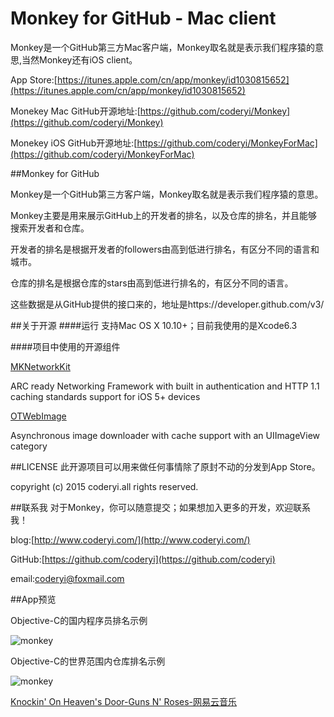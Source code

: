 # Monkey for GitHub - Mac client



Monkey是一个GitHub第三方Mac客户端，Monkey取名就是表示我们程序猿的意思,当然Monkey还有iOS client。

 App Store:[https://itunes.apple.com/cn/app/monkey/id1030815652](https://itunes.apple.com/cn/app/monkey/id1030815652)

Monekey Mac GitHub开源地址:[https://github.com/coderyi/Monkey](https://github.com/coderyi/Monkey)

Monekey iOS GitHub开源地址:[https://github.com/coderyi/MonkeyForMac](https://github.com/coderyi/MonkeyForMac)



##Monkey for GitHub


Monkey是一个GitHub第三方客户端，Monkey取名就是表示我们程序猿的意思。

Monkey主要是用来展示GitHub上的开发者的排名，以及仓库的排名，并且能够搜索开发者和仓库。

开发者的排名是根据开发者的followers由高到低进行排名，有区分不同的语言和城市。

仓库的排名是根据仓库的stars由高到低进行排名的，有区分不同的语言。

这些数据是从GitHub提供的接口来的，地址是https://developer.github.com/v3/


##关于开源
####运行
支持Mac OS X 10.10+；目前我使用的是Xcode6.3



####项目中使用的开源组件


[MKNetworkKit](https://github.com/MugunthKumar/MKNetworkKit)

ARC ready Networking Framework with built in authentication and HTTP 1.1 caching standards support for iOS 5+ devices


[OTWebImage](https://github.com/OpenFibers/OTWebImage)

Asynchronous image downloader with cache support with an UIImageView category




##LICENSE
此开源项目可以用来做任何事情除了原封不动的分发到App Store。

copyright (c) 2015 coderyi.all rights reserved.






##联系我
对于Monkey，你可以随意提交；如果想加入更多的开发，欢迎联系我！

blog:[http://www.coderyi.com/](http://www.coderyi.com/)

GitHub:[https://github.com/coderyi](https://github.com/coderyi)

email:coderyi@foxmail.com


##App预览

Objective-C的国内程序员排名示例

![monkey](https://raw.githubusercontent.com/coderyi/MonkeyForMac/master/Documents/images/1.png) 



Objective-C的世界范围内仓库排名示例

![monkey](https://raw.githubusercontent.com/coderyi/MonkeyForMac/master/Documents/images/2.png) 

[Knockin' On Heaven's Door-Guns N' Roses-网易云音乐](http://music.163.com/#/song?id=18095057)
